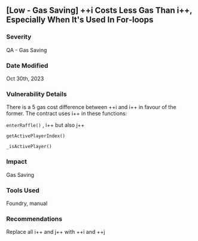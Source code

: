 ## [Low - Gas Saving] ++i Costs Less Gas Than i++, Especially When It's Used In For-loops

### Severity

QA - Gas Saving

### Date Modified

Oct 30th, 2023

### Vulnerability Details

There is a 5 gas cost difference between ++i and i++ in favour of the former. The contract uses i++ in these functions:

`enterRaffle()` , i++ but also j++

`getActivePlayerIndex()`

`_isActivePlayer()`

### Impact

Gas Saving

### Tools Used

Foundry, manual

### Recommendations

Replace all i++ and j++ with ++i and ++j
